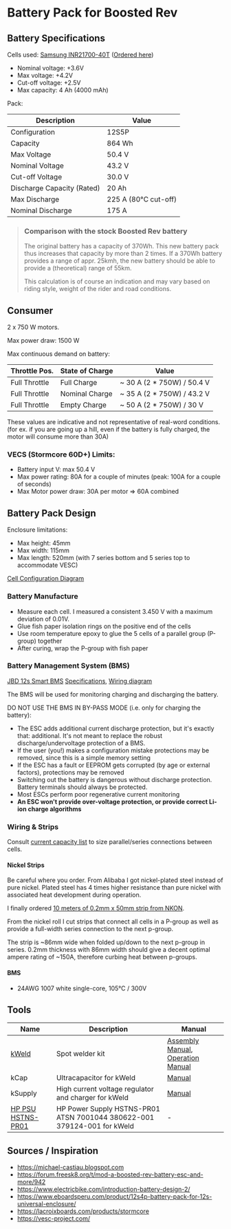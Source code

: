 # Battery Pack for Boosted Rev

## Battery Specifications
Cells used: [Samsung INR21700-40T](datasheets/Samsung-INR21700-40T.pdf) ([Ordered here](https://eu.nkon.nl/samsung-inr21700-40t-4000mah-30a.html))
- Nominal voltage: +3.6V
- Max voltage: +4.2V
- Cut-off voltage: +2.5V 
- Max capacity: 4 Ah (4000 mAh)

Pack:

| Description                | Value                               |
|----------------------------|-------------------------------------|
| Configuration              | 12S5P                               |
| Capacity                   | 864 Wh                              |
| Max Voltage                | 50.4 V                              |
| Nominal Voltage            | 43.2 V                              |
| Cut-off Voltage            | 30.0 V                              |
| Discharge Capacity (Rated) | 20 Ah                               |
| Max Discharge              | 225 A (80°C cut-off)                |
| Nominal Discharge          | 175 A                               |

> ### Comparison with the stock Boosted Rev battery
> The original battery has a capacity of 370Wh. This new battery pack
> thus increases that capacity by more than 2 times.
> If a 370Wh battery provides a range of appr. 25kmh, the new
> battery should be able to provide a (theoretical) range of 55km.
> 
> This calculation is of course an indication and may vary based on riding style, weight of the rider
> and road conditions.

## Consumer
2 x 750 W motors.

Max power draw: 1500 W

Max continuous demand on battery:

| Throttle Pos. | State of Charge | Value                       |
|---------------|-----------------|-----------------------------|
| Full Throttle | Full Charge     | ~ 30 A (2 \* 750W) / 50.4 V |
| Full Throttle | Nominal Charge  | ~ 35 A (2 \* 750W) / 43.2 V |
| Full Throttle | Empty Charge    | ~ 50 A (2 \* 750W) / 30 V   |

These values are indicative and not representative of real-word conditions.
(for ex. if you are going up a hill, even if the battery is fully charged, the motor will consume more than 30A)

### VECS (Stormcore 60D+) Limits:
- Battery input V: max 50.4 V
- Max power rating: 80A for a couple of minutes (peak: 100A for a couple of seconds)
- Max Motor power draw: 30A per motor => 60A combined

## Battery Pack Design
Enclosure limitations:
- Max height:  45mm
- Max width:  115mm
- Max length: 520mm (with 7 series bottom and 5 series top to accommodate VESC)

[Cell Configuration Diagram](diagrams/battery-pack-v0.5.pdf)

### Battery Manufacture
- Measure each cell. I measured a consistent 3.450 V with a maximum deviation of 0.01V.
- Glue fish paper isolation rings on the positive end of the cells
- Use room temperature epoxy to glue the 5 cells of a parallel group (P-group) together
- After curing, wrap the P-group with fish paper

### Battery Management System (BMS)
[JBD 12s Smart BMS](https://www.aliexpress.com/item/32819508078.html?spm=a2g0s.12269583.0.0.290022f9etByly) [Specifications](datasheets/jbd-bms-specifications.webp), [Wiring diagram](manuals/jbd-bms-wiring.webp)

The BMS will be used for monitoring charging and discharging the battery.

DO NOT USE THE BMS IN BY-PASS MODE (i.e. only for charging the battery):

- The ESC adds additional current discharge protection, but it's exactly that: additional. It's not meant to replace the robust discharge/undervoltage protection of a BMS.
- If the user (you!) makes a configuration mistake protections may be removed, since this is a simple memory setting
- If the ESC has a fault or EEPROM gets corrupted (by age or external factors), protections may be removed
- Switching out the battery is dangerous without discharge protection. Battery terminals should always be protected.
- Most ESCs perform poor regenerative current monitoring
- **An ESC won't provide over-voltage protection, or provide correct Li-ion charge algorithms**

### Wiring & Strips
Consult [current capacity list](datasheets/current_capacity.png) to size parallel/series connections between cells.

#### Nickel Strips
Be careful where you order. From Alibaba I got nickel-plated steel instead of pure nickel. Plated steel has 4 times higher resistance than pure nickel with associated heat development during operation.

I finally ordered [10 meters of 0.2mm x 50mm strip from NKON](https://eu.nkon.nl/accessories/packaccessoires/battery-solder-strip/1-meter-nikkel-batterijsoldeerstrip-50mm-0-20mm.html).

From the nickel roll I cut strips that connect all cells in a P-group as well as provide a full-width series connection to the next p-group.

The strip is ~86mm wide when folded up/down to the next p-group in series. 0.2mm thickness with 86mm width should give a decent optimal ampere rating of ~150A, therefore curbing heat between p-groups.

#### BMS
- 24AWG 1007 white single-core, 105°C / 300V

## Tools
| Name | Description | Manual |
|------|-------------|--------|
| [kWeld](https://www.keenlab.de/index.php/product/kweld-complete-kit/) | Spot welder kit | [Assembly Manual](https://www.keenlab.de/wp-content/uploads/2018/07/kWeld-assembly-manual-r5.0.pdf), [Operation Manual](https://www.keenlab.de/wp-content/uploads/2018/07/kWeld-operation-manual-r3.0.pdf) |
| kCap | Ultracapacitor for kWeld | [Manual](https://www.keenlab.de/wp-content/uploads/2020/04/kCap-manual-r2.0.pdf) |
| kSupply | High current voltage regulator and charger for kWeld | [Manual](https://www.keenlab.de/wp-content/uploads/2019/06/kSupply-manual.pdf) |
| [HP PSU HSTNS-PR01](https://www.ebay.ch/itm/114295259966?ssPageName=STRK%3AMEBIDX%3AIT&_trksid=p2060353.m2749.l2649) | HP Power Supply HSTNS-PR01 ATSN 7001044 380622-001 379124-001 for kWeld | - |


## Sources / Inspiration
- https://michael-castiau.blogspot.com
- https://forum.freesk8.org/t/mod-a-boosted-rev-battery-esc-and-more/942
- https://www.electricbike.com/introduction-battery-design-2/
- https://www.eboardsperu.com/product/12s4p-battery-pack-for-12s-universal-enclosure/
- https://lacroixboards.com/products/stormcore
- https://vesc-project.com/
